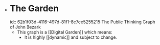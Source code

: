 - # The Garden
  id:: 62b1f03d-4116-497d-81f1-8c7ce5255215
   The Public Thinking Graph of John Bezark
	- This graph is a [[Digital Garden]] which means:
		- It is highly [[dynamic]] and subject to change.